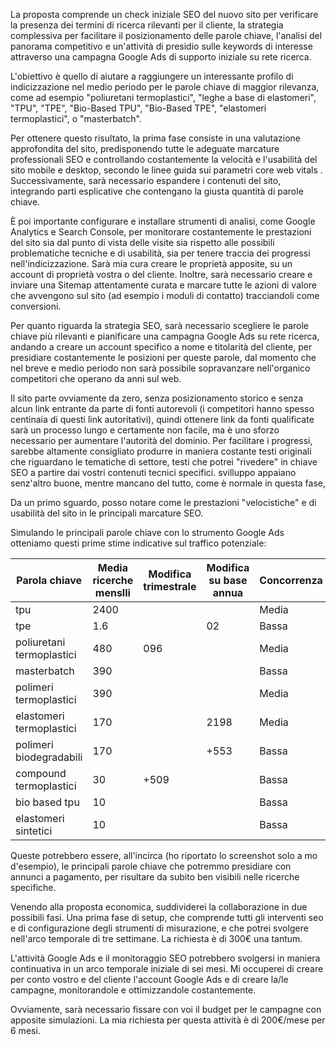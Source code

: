 
La proposta comprende un check iniziale SEO del nuovo sito per verificare la presenza dei termini di ricerca rilevanti per il cliente, la strategia complessiva per facilitare il posizionamento delle parole chiave, l'analisi del panorama competitivo e un'attività di presidio sulle keywords di interesse attraverso una campagna Google Ads di supporto iniziale su rete ricerca.

L'obiettivo è quello di aiutare a raggiungere un interessante profilo di indicizzazione nel medio periodo per le parole chiave di maggior rilevanza, come ad esempio "poliuretani termoplastici", "leghe a base di elastomeri", "TPU", "TPE", "Bio-Based TPU", "Bio-Based TPE", "elastomeri termoplastici", o "masterbatch".

Per ottenere questo risultato, la prima fase consiste in una valutazione approfondita del sito, predisponendo tutte le adeguate marcature professionali SEO e controllando costantemente la velocità e l'usabilità del sito mobile e desktop, secondo le linee guida sui parametri core web vitals . Successivamente, sarà necessario espandere i contenuti del sito, integrando parti esplicative che contengano la giusta quantità di parole chiave.

È poi importante configurare e installare strumenti di analisi, come Google Analytics e Search Console, per monitorare costantemente le prestazioni del sito sia dal punto di vista delle visite sia rispetto alle possibili problematiche tecniche e di usabilità, sia per tenere traccia dei progressi nell'indicizzazione. Sarà mia cura creare le proprietà apposite, su un account di proprietà vostra o del cliente. Inoltre, sarà necessario creare e inviare una Sitemap attentamente curata e marcare tutte le azioni di valore che avvengono sul sito (ad esempio i moduli di contatto) tracciandoli come conversioni.

Per quanto riguarda la strategia SEO, sarà necessario scegliere le parole chiave più rilevanti e pianificare una campagna Google Ads su rete ricerca, andando a creare un account specifico a nome e titolarità del cliente, per presidiare costantemente le posizioni per queste parole, dal momento che nel breve e medio periodo non sarà possibile sopravanzare nell'organico competitori che operano da anni sul web.

Il sito parte ovviamente da zero, senza posizionamento storico e senza alcun link entrante da parte di fonti autorevoli (i competitori hanno spesso centinaia di questi link autoritativi), quindi ottenere link da fonti qualificate sarà un processo lungo e certamente non facile, ma è uno sforzo necessario per aumentare l'autorità del dominio. Per facilitare i progressi, sarebbe altamente consigliato produrre in maniera costante testi originali che riguardano le tematiche di settore, testi che potrei "rivedere" in chiave SEO a partire dai vostri contenuti tecnici specifici. svilluppo appaiano senz'altro buone, mentre mancano del tutto, come è normale in questa fase,

Da un primo sguardo, posso notare come le prestazioni "velocistiche" e di usabilità del sito in le principali marcature SEO.

Simulando le principali parole chiave con lo strumento Google Ads otteniamo questi prime stime indicative sul traffico potenziale:

| Parola chiave             |   Media ricerche menslli | Modifica trimestrale   | Modifica su base annua   | Concorrenza   |
|---------------------------|--------------------------|------------------------|--------------------------|---------------|
| tpu                       |                   2400   |                        |                          | Media         |
| tpe                       |                      1.6 |                        | 02                       | Bassa         |
| poliuretani termoplastici |                    480   | 096                    |                          | Media         |
| masterbatch               |                    390   |                        |                          | Bassa         |
| polimeri termoplastici    |                    390   |                        |                          | Media         |
| elastomeri termoplastici  |                    170   |                        | 2198                     | Media         |
| polimeri biodegradabili   |                    170   |                        | +553                     | Bassa         |
| compound termoplastici    |                     30   | +509                   |                          | Bassa         |
| bio based tpu             |                     10   |                        |                          | Bassa         |
| elastomeri sintetici      |                     10   |                        |                          | Bassa         |

Queste potrebbero essere, all'incirca (ho riportato lo screenshot solo a mo d'esempio), le principali parole chiave che potremmo presidiare con annunci a pagamento, per risultare da subito ben visibili nelle ricerche specifiche.

Venendo alla proposta economica, suddividerei la collaborazione in due possibili fasi. Una prima fase di setup, che comprende tutti gli interventi seo e di configurazione degli strumenti di misurazione, e che potrei svolgere nell'arco temporale di tre settimane. La richiesta è di 300€ una tantum.

L'attività Google Ads e il monitoraggio SEO potrebbero svolgersi in maniera continuativa in un arco temporale iniziale di sei mesi. Mi occuperei di creare per conto vostro e del cliente l'account Google Ads e di creare la/le campagne, monitorandole e ottimizzandole costantemente.

Ovviamente, sarà necessario fissare con voi il budget per le campagne con apposite simulazioni. La mia richiesta per questa attività è di 200€/mese per 6 mesi.